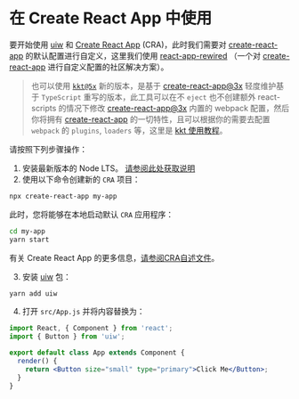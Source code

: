 在 Create React App 中使用
===

要开始使用 [uiw](https://github.com/uiwjs/uiw) 和 [Create React App](https://github.com/facebook/create-react-app) (CRA)，此时我们需要对 [create-react-app](https://github.com/facebook/create-react-app) 的默认配置进行自定义，这里我们使用 [react-app-rewired](https://github.com/timarney/react-app-rewired) （一个对 [create-react-app](https://github.com/facebook/create-react-app) 进行自定义配置的社区解决方案）。

> 也可以使用 [`kkt@5x`](https://github.com/kktjs/kkt) 新的版本，是基于 [create-react-app@3x](https://github.com/facebook/create-react-app) 轻度维护基于 `TypeScript` 重写的版本，此工具可以在不 `eject` 也不创建额外 react-scripts 的情况下修改 [create-react-app@3x](https://github.com/facebook/create-react-app) 内置的 webpack 配置，然后你将拥有 [create-react-app](https://github.com/facebook/create-react-app) 的一切特性，且可以根据你的需要去配置 `webpack` 的 `plugins`, `loaders` 等，这里是 [kkt 使用教程](#kkt)。

请按照下列步骤操作：

1. 安装最新版本的 Node LTS。 [请参阅此处获取说明](https://docs.npmjs.com/getting-started/installing-node)
2. 使用以下命令创建新的 `CRA` 项目：

```bash
npx create-react-app my-app
```

此时，您将能够在本地启动默认 `CRA` 应用程序：

```bash
cd my-app
yarn start
```

有关 Create React App 的更多信息，[请参阅CRA自述文件](https://github.com/facebook/create-react-app)。

3. 安装 [uiw](https://github.com/uiwjs/uiw) 包：

```bash
yarn add uiw
```

4. 打开 `src/App.js` 并将内容替换为：

```jsx
import React, { Component } from 'react';
import { Button } from 'uiw';

export default class App extends Component {
  render() {
    return <Button size="small" type="primary">Click Me</Button>;
  }
}
```